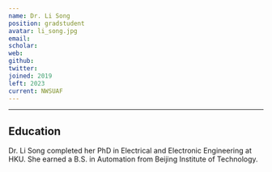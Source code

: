 ```yaml
---
name: Dr. Li Song
position: gradstudent
avatar: li_song.jpg
email: 
scholar: 
web: 
github: 
twitter: 
joined: 2019
left: 2023
current: NWSUAF
---
```



<hr>

## Education
Dr. Li Song completed her PhD in Electrical and Electronic Engineering at HKU. She earned a B.S. in Automation from Beijing Institute of Technology.
